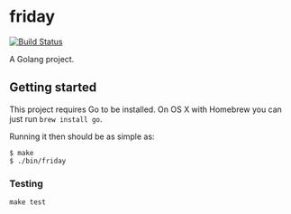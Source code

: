 # friday
[![Build Status](https://travis-ci.org/MrLYC/friday.svg?branch=master)](https://travis-ci.org/MrLYC/friday)

A Golang project.

## Getting started

This project requires Go to be installed. On OS X with Homebrew you can just run `brew install go`.

Running it then should be as simple as:

```console
$ make
$ ./bin/friday
```

### Testing

``make test``
